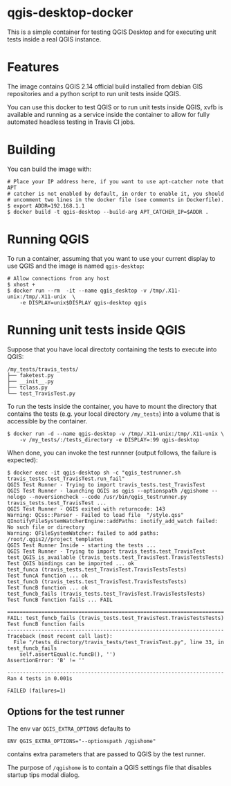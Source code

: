 qgis-desktop-docker
============================

This is a simple container for testing QGIS Desktop and for
executing unit tests inside a real QGIS instance.


# Features

The image contains QGIS 2.14 official build installed from debian GIS
repositories and a python script to run unit tests inside QGIS.

You can use this docker to test QGIS or to run unit tests inside QGIS,
xvfb is available and running as a service inside the container to allow
for fully automated headless testing in Travis CI jobs.


# Building

You can build the image with:

```
# Place your IP address here, if you want to use apt-catcher note that APT
# catcher is not enabled by default, in order to enable it, you should
# uncomment two lines in the docker file (see comments in Dockerfile).
$ export ADDR=192.168.1.1
$ docker build -t qgis-desktop --build-arg APT_CATCHER_IP=$ADDR .
```

# Running QGIS

To run a container, assuming that you want to use your current display to use
QGIS and the image is named `qgis-desktop`:

```
# Allow connections from any host
$ xhost +
$ docker run --rm  -it --name qgis_desktop -v /tmp/.X11-unix:/tmp/.X11-unix  \
    -e DISPLAY=unix$DISPLAY qgis-desktop qgis
```

# Running unit tests inside QGIS

Suppose that you have local directoty containing the tests to execute into
QGIS:

```
/my_tests/travis_tests/
├── faketest.py
├── __init__.py
├── tclass.py
└── test_TravisTest.py
```

To run the tests inside the container, you have to mount the directory that
contains the tests (e.g. your local directory `/my_tests`) into a volume
that is accessible by the container.


```
$ docker run -d --name qgis-desktop -v /tmp/.X11-unix:/tmp/.X11-unix \
    -v /my_tests/:/tests_directory -e DISPLAY=:99 qgis-desktop

```

When done, you can invoke the test runnner (output follows, the failure is
expected):

```
$ docker exec -it qgis-desktop sh -c "qgis_testrunner.sh travis_tests.test_TravisTest.run_fail"
QGIS Test Runner - Trying to import travis_tests.test_TravisTest
QGIS Test Runner - launching QGIS as qgis --optionspath /qgishome --nologo --noversioncheck --code /usr/bin/qgis_testrunner.py travis_tests.test_TravisTest ...
QGIS Test Runner - QGIS exited with returncode: 143
Warning: QCss::Parser - Failed to load file  "/style.qss"
QInotifyFileSystemWatcherEngine::addPaths: inotify_add_watch failed: No such file or directory
Warning: QFileSystemWatcher: failed to add paths: /root/.qgis2//project_templates
QGIS Test Runner Inside - starting the tests ...
QGIS Test Runner - Trying to import travis_tests.test_TravisTest
test_QGIS_is_available (travis_tests.test_TravisTest.TravisTestsTests)
Test QGIS bindings can be imported ... ok
test_funca (travis_tests.test_TravisTest.TravisTestsTests)
Test funcA function ... ok
test_funcb (travis_tests.test_TravisTest.TravisTestsTests)
Test funcB function ... ok
test_funcb_fails (travis_tests.test_TravisTest.TravisTestsTests)
Test funcB function fails ... FAIL

======================================================================
FAIL: test_funcb_fails (travis_tests.test_TravisTest.TravisTestsTests)
Test funcB function fails
----------------------------------------------------------------------
Traceback (most recent call last):
  File "/tests_directory/travis_tests/test_TravisTest.py", line 33, in test_funcb_fails
    self.assertEqual(c.funcB(), '')
AssertionError: 'B' != ''

----------------------------------------------------------------------
Ran 4 tests in 0.001s

FAILED (failures=1)
```

## Options for the test runner

The env var `QGIS_EXTRA_OPTIONS` defaults to
```
ENV QGIS_EXTRA_OPTIONS="--optionspath /qgishome"
```
contains extra parameters that are passed to QGIS by the test runner.

The purpose of `/qgishome` is to contain a QGIS settings file that disables
startup tips modal dialog.
